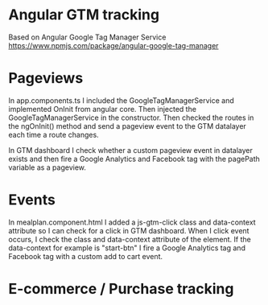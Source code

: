 # Angular GTM tracking

Based on Angular Google Tag Manager Service https://www.npmjs.com/package/angular-google-tag-manager

# Pageviews

In app.components.ts I included the GoogleTagManagerService and implemented OnInit from angular core. Then injected the GoogleTagManagerService in the constructor. Then checked the routes in the ngOnInit() method and send a pageview event to the GTM datalayer each time a route changes.

In GTM dashboard I check whether a custom pageview event in datalayer exists and then fire a Google Analytics and Facebook tag with the pagePath variable as a pageview.   

# Events

In mealplan.component.html I added a js-gtm-click class and data-context attribute so I can check for a click in GTM dashboard. When I click event occurs, I check the class and data-context attribute of the element. If the data-context for example is "start-btn" I fire a Google Analytics tag and Facebook tag with a custom add to cart event.

# E-commerce / Purchase tracking
